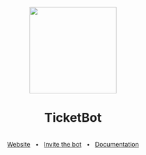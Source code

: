 <p style="text-align: center" align="center">
 <img src="https://ticketbot.xyz/static/img/logo_transparent.svg" width="200" />
</p>

<div align="center">
  <h1>TicketBot</h1>
  <br />
  <div align="center">
    <a href="https://ticketbot.xyz">Website</a>
    <span>&nbsp;&nbsp;•&nbsp;&nbsp;</span>
    <a href="https://ticketbot.xyz/invite">Invite the bot</a>
    <span>&nbsp;&nbsp;•&nbsp;&nbsp;</span>
    <a href="https://docs.ticketbot.xyz">Documentation</a>
  </div>

</div>
